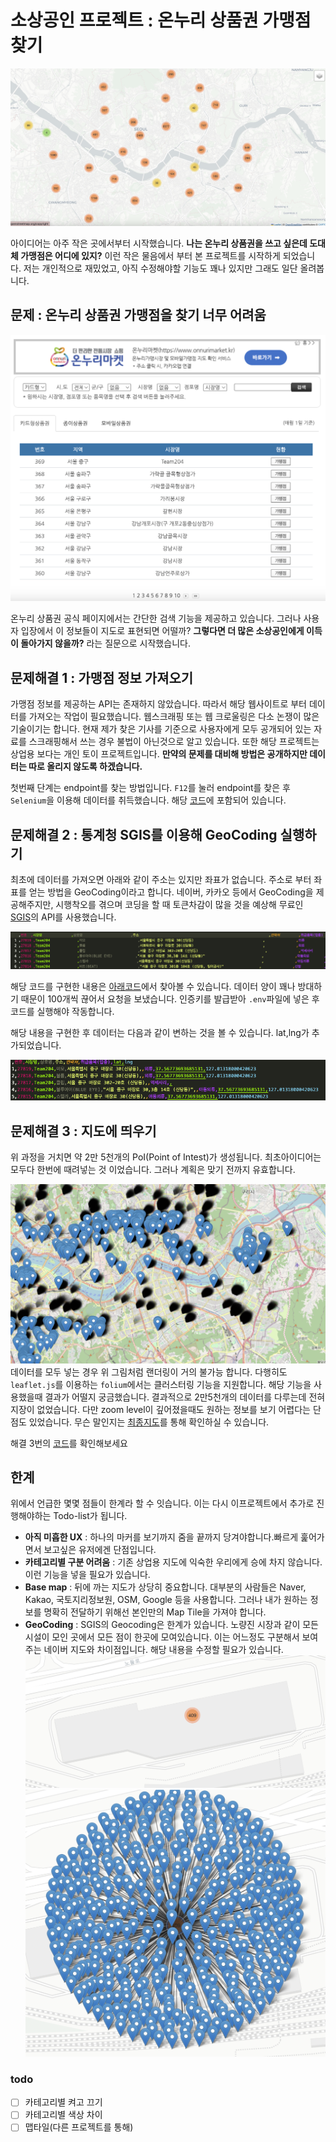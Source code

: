 # 소상공인 프로젝트 : 온누리 상품권 가맹점 찾기
![메인](./imgs/intro.png)

아이디어는 아주 작은 곳에서부터 시작했습니다. **나는 온누리 상품권을 쓰고 싶은데 도대체 가맹점은 어디에 있지?** 이런 작은 물음에서 부터 본 프로젝트를 시작하게 되었습니다. 저는 개인적으로 재밌었고, 아직 수정해야할 기능도 꽤나 있지만 그래도 일단 올려봅니다.



## 문제 : 온누리 상품권 가맹점을 찾기 너무 어려움

![온누리 상품권 가맹점 공식 홈페이지](./imgs/onnuri_web.png)

온누리 상품권 공식 페이지에서는 간단한 검색 기능을 제공하고 있습니다. 그러나 사용자 입장에서 이 정보들이 지도로 표현되면 어떨까? **그렇다면 더 많은 소상공인에게 이득이 돌아가지 않을까?** 라는 질문으로 시작했습니다.

## 문제해결 1 : 가맹점 정보 가져오기
가맹점 정보를 제공하는 API는 존재하지 않았습니다. 따라서 해당 웹사이트로 부터 데이터를 가져오는 작업이 필요했습니다. 웹스크래핑 또는 웹 크로울링은 다소 논쟁이 많은 기술이기는 합니다. 현재 제가 찾은 기사를 기준으로 사용자에게 모두 공개되어 있는 자료를 스크래핑해서 쓰는 경우 불법이 아닌것으로 알고 있습니다. 또한 해당 프로젝트는 상업용 보다는 개인 토이 프로젝트입니다. **만약의 문제를 대비해 방법은 공개하지만 데이터는 따로 올리지 않도록 하겠습니다.**

첫번째 단계는 endpoint를 찾는 방법입니다. `F12`를 눌러 endpoint를 찾은 후 `Selenium`을 이용해 데이터를 취득했습니다. 해당 [코드](./01_traditional_market_to_pkl.py)에 포함되어 있습니다.


## 문제해결 2 : 통계청 SGIS를 이용해 GeoCoding 실행하기
최초에 데이터를 가져오면 아래와 같이 주소는 있지만 좌표가 없습니다. 주소로 부터 좌표를 얻는 방법을 GeoCoding이라고 합니다. 네이버, 카카오 등에서 GeoCoding을 제공해주지만, 시행착오를 겪으며 코딩을 할 때 토큰차감이 많을 것을 예상해 무료인 [SGIS](https://sgis.kostat.go.kr/developer/html/main.html)의 API를 사용했습니다. 

![크로울링 직후 데이터](./imgs/data_Before.png)

해당 코드를 구현한 내용은 [아래코드](./02_read_pkl_and_save_data.py)에서 찾아볼 수 있습니다. 데이터 양이 꽤나 방대하기 때문이 100개씩 끊어서 요청을 보냈습니다. 인증키를 발급받아 `.env`파일에 넣은 후 코드를 실행해야 작동합니다.

해당 내용을 구현한 후 데이터는 다음과 같이 변하는 것을 볼 수 있습니다. lat,lng가 추가되었습니다.

![Geocode후](./imgs/afterGeoCode.png)

## 문제해결 3 : 지도에 띄우기
위 과정을 거치면 약 2만 5천개의 PoI(Point of Intest)가 생성됩니다. 최초아이디어는 모두다 한번에 때려넣는 것 이었습니다. 그러나 계획은 맞기 전까지 유효합니다.

![한번에 다 넣은 경우](./imgs/poiAllInOne.png)
데이터를 모두 넣는 경우 위 그림처럼 랜더링이 거의 불가능 합니다. 다행히도 `leaflet.js`를 이용하는 `folium`에서는 클러스터링 기능을 지원합니다. 해당 기능을 사용했을때 결과가 어떨지 궁금했습니다. 결과적으로 2만5천개의 데이터를 다루는데 전혀 지장이 없었습니다. 다만 zoom level이 깊어졌을때도 원하는 정보를 보기 어렵다는 단점도 있었습니다. 무슨 말인지는 [최종지도](./market_clustered.html)를 통해 확인하실 수 있습니다.

해결 3번의 [코드](./03_add_props_to_blank_data.ipynb)를 확인해보세요

## 한계
위에서 언급한 몇몇 점들이 한계라 할 수 잇습니다. 이는 다시 이프로젝트에서 추가로 진행해야하는 Todo-list가 됩니다.

 -  **아직 미흡한 UX** : 하나의 마커를 보기까지 줌을 끝까지 당겨야합니다.빠르게 훑어가면서 보고싶은 유저에겐 단점입니다.
 - **카테고리별 구분 어려움** : 기존 상업용 지도에 익숙한 우리에게 승에 차지 않습니다. 이런 기능을 넣을 필요가 있습니다.
 - **Base map** : 뒤에 까는 지도가 상당히 중요합니다. 대부분의 사람들은 Naver, Kakao, 국토지리정보원, OSM, Google 등을 사용합니다. 그러나 내가 원하는 정보를 명확히 전달하기 위해선 본인만의 Map Tile을 가져야 합니다.
 - **GeoCoding** : SGIS의 Geocoding은 한계가 있습니다. 노량진 시장과 같이 모든 시설이 모인 곳에서 모든 점이 한곳에 모여있습니다. 이는 어느정도 구분해서 보여주는 네이버 지도와 차이점입니다. 해당 내용을 수정할 필요가 있습니다.
![노량진한점](./imgs/noryangone.png)
![노량진펼침](./imgs/noryangoneSpread.png)

### todo
- [ ] 카테고리별 켜고 끄기 
- [ ] 카테고리별 색상 차이
- [ ] 맵타일(다른 프로젝트를 통해)